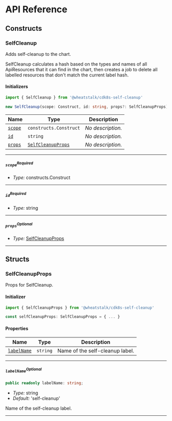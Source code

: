 # API Reference <a name="API Reference" id="api-reference"></a>

## Constructs <a name="Constructs" id="Constructs"></a>

### SelfCleanup <a name="SelfCleanup" id="@wheatstalk/cdk8s-self-cleanup.SelfCleanup"></a>

Adds self-cleanup to the chart.

SelfCleanup calculates a hash based on the types and names of all ApiResources that it can find in the chart, then creates a job to delete all labelled resources that don't match the current label hash.

#### Initializers <a name="Initializers" id="@wheatstalk/cdk8s-self-cleanup.SelfCleanup.Initializer"></a>

```typescript
import { SelfCleanup } from '@wheatstalk/cdk8s-self-cleanup'

new SelfCleanup(scope: Construct, id: string, props?: SelfCleanupProps)
```

| **Name** | **Type** | **Description** |
| --- | --- | --- |
| <code><a href="#@wheatstalk/cdk8s-self-cleanup.SelfCleanup.Initializer.parameter.scope">scope</a></code> | <code>constructs.Construct</code> | *No description.* |
| <code><a href="#@wheatstalk/cdk8s-self-cleanup.SelfCleanup.Initializer.parameter.id">id</a></code> | <code>string</code> | *No description.* |
| <code><a href="#@wheatstalk/cdk8s-self-cleanup.SelfCleanup.Initializer.parameter.props">props</a></code> | <code><a href="#@wheatstalk/cdk8s-self-cleanup.SelfCleanupProps">SelfCleanupProps</a></code> | *No description.* |

---

##### `scope`<sup>Required</sup> <a name="scope" id="@wheatstalk/cdk8s-self-cleanup.SelfCleanup.Initializer.parameter.scope"></a>

- *Type:* constructs.Construct

---

##### `id`<sup>Required</sup> <a name="id" id="@wheatstalk/cdk8s-self-cleanup.SelfCleanup.Initializer.parameter.id"></a>

- *Type:* string

---

##### `props`<sup>Optional</sup> <a name="props" id="@wheatstalk/cdk8s-self-cleanup.SelfCleanup.Initializer.parameter.props"></a>

- *Type:* <a href="#@wheatstalk/cdk8s-self-cleanup.SelfCleanupProps">SelfCleanupProps</a>

---





## Structs <a name="Structs" id="Structs"></a>

### SelfCleanupProps <a name="SelfCleanupProps" id="@wheatstalk/cdk8s-self-cleanup.SelfCleanupProps"></a>

Props for SelfCleanup.

#### Initializer <a name="Initializer" id="@wheatstalk/cdk8s-self-cleanup.SelfCleanupProps.Initializer"></a>

```typescript
import { SelfCleanupProps } from '@wheatstalk/cdk8s-self-cleanup'

const selfCleanupProps: SelfCleanupProps = { ... }
```

#### Properties <a name="Properties" id="Properties"></a>

| **Name** | **Type** | **Description** |
| --- | --- | --- |
| <code><a href="#@wheatstalk/cdk8s-self-cleanup.SelfCleanupProps.property.labelName">labelName</a></code> | <code>string</code> | Name of the self-cleanup label. |

---

##### `labelName`<sup>Optional</sup> <a name="labelName" id="@wheatstalk/cdk8s-self-cleanup.SelfCleanupProps.property.labelName"></a>

```typescript
public readonly labelName: string;
```

- *Type:* string
- *Default:* 'self-cleanup'

Name of the self-cleanup label.

---



